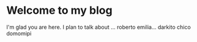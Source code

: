 # Welcome to my blog

I'm glad you are here. I plan to talk about ...
roberto
emilia...
darkito chico
domomipi
